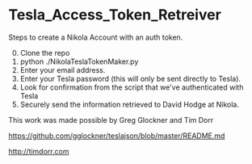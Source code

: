 # Tesla_Access_Token_Retreiver

Steps to create a Nikola Account with an auth token.

0. Clone the repo
1. python ./NikolaTeslaTokenMaker.py
2. Enter your email address.
3. Enter your Tesla password (this will only be sent directly to Tesla).
4. Look for confirmation from the script that we've authenticated with Tesla
5. Securely send the information retrieved to David Hodge at Nikola.


This work was made possible by Greg Glockner and Tim Dorr

https://github.com/gglockner/teslajson/blob/master/README.md

http://timdorr.com
